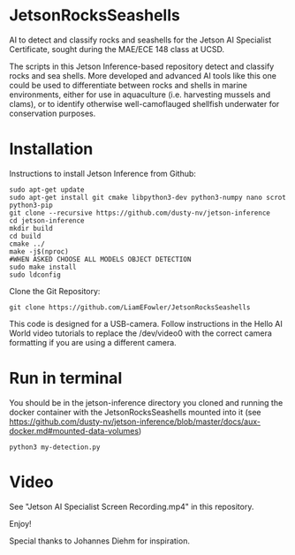 # JetsonRocksSeashells
AI to detect and classify rocks and seashells for the Jetson AI Specialist Certificate, sought during the MAE/ECE 148 class at UCSD.

The scripts in this Jetson Inference-based repository detect and classify rocks and sea shells. More developed and advanced AI tools like this one could be used to differentiate between rocks and shells in marine environments, either for use in aquaculture (i.e. harvesting mussels and clams), or to identify otherwise well-camoflauged shellfish underwater for conservation purposes.

# Installation
Instructions to install Jetson Inference from Github:

```
sudo apt-get update
sudo apt-get install git cmake libpython3-dev python3-numpy nano scrot python3-pip
git clone --recursive https://github.com/dusty-nv/jetson-inference
cd jetson-inference
mkdir build
cd build
cmake ../
make -j$(nproc)
#WHEN ASKED CHOOSE ALL MODELS OBJECT DETECTION
sudo make install
sudo ldconfig
```

Clone the Git Repository:

```
git clone https://github.com/LiamEFowler/JetsonRocksSeashells
```

This code is designed for a USB-camera. Follow instructions in the Hello AI World video tutorials to replace the /dev/video0 with the correct camera formatting if you are using a different camera.

# Run in terminal
You should be in the jetson-inference directory you cloned and running the docker container with the JetsonRocksSeashells mounted into it (see https://github.com/dusty-nv/jetson-inference/blob/master/docs/aux-docker.md#mounted-data-volumes)
```
python3 my-detection.py
```
# Video
See "Jetson AI Specialist Screen Recording.mp4" in this repository.

Enjoy!

Special thanks to Johannes Diehm for inspiration.
